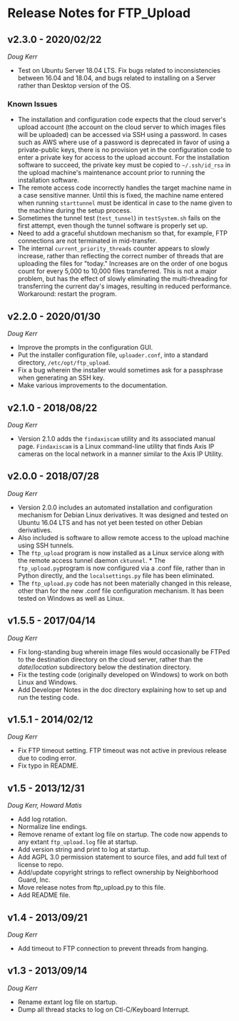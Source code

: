 # Release Notes for FTP_Upload

## v2.3.0 - 2020/02/22
_Doug Kerr_

* Test on Ubuntu Server 18.04 LTS.  Fix bugs related to inconsistencies between 16.04 and 18.04, and bugs related to installing on a Server rather than Desktop version of the OS.

### Known Issues

* The installation and configuration code expects that the cloud server's upload account (the account on the cloud server to which images files will be uploaded) can be accessed via SSH using a password.  In cases such as AWS where use of a password is deprecated in favor of using a private-public keys, there is no provision yet in the configuration code to enter a private key for access to the upload account.  For the installation software to succeed, the private key must be copied to `~/.ssh/id_rsa` in the upload machine's maintenance account prior to running the installation software.
* The remote access code incorrectly handles the target machine name in a case sensitive manner.  Until this is fixed, the machine name entered when running `starttunnel` must be identical in case to the name given to the machine during the setup process.
* Sometimes the tunnel test (`test_tunnel`) in `testSystem.sh` fails on the first attempt, even though the tunnel software is properly set up.
* Need to add a graceful shutdown mechanism so that, for example, FTP connections are not terminated in mid-transfer.
* The internal `current_priority_threads` counter appears to slowly increase, rather than reflecting the correct number of threads that are uploading the files for "today."  Increases are on the order of one bogus count for every 5,000 to 10,000 files transferred.  This is not a major problem, but has the effect of slowly eliminating the multi-threading for transferring the current day's images, resulting in reduced performance. Workaround: restart the program.

## v2.2.0 - 2020/01/30
_Doug Kerr_

* Improve the prompts in the configuration GUI.
* Put the installer configuration file, `uploader.conf`, into a standard directory, `/etc/opt/ftp_upload`.
* Fix a bug wherein the installer would sometimes ask for a passphrase when generating an SSH key.
* Make various improvements to the documentation.

## v2.1.0 - 2018/08/22
_Doug Kerr_

* Version 2.1.0 adds the `findaxiscam` utility and its associated manual page.  `Findaxiscam` is a Linux command-line utility that finds Axis IP cameras on the local network in a manner similar to the Axis IP Utility.

## v2.0.0 - 2018/07/28
_Doug Kerr_

* Version 2.0.0 includes an automated installation and configuration mechanism for Debian Linux derivatives.  It was designed and tested on Ubuntu 16.04 LTS and has not yet been tested on other Debian derivatives.
* Also included is software to allow remote access to the upload machine using SSH tunnels.
* The `ftp_upload` program is now installed as a Linux service along with the remote access tunnel daemon `cktunnel`.  * The `ftp_upload.py`program is now configured via a .conf file, rather than in Python directly, and the `localsettings.py` file has been eliminated.
* The `ftp_upload.py` code has not been materially changed in this release, other than for the new .conf file configuration mechanism.  It has been tested on Windows as well as Linux.

## v1.5.5 - 2017/04/14
_Doug Kerr_

* Fix long-standing bug wherein image files would occasionally be FTPed to the destination directory on the cloud server, rather than the _date_/_location_ subdirectory below the destination directory.
* Fix the testing code (originally developed on Windows) to work on both Linux and Windows.
* Add Developer Notes in the doc directory explaining how to set up and run the testing code.


## v1.5.1 - 2014/02/12
_Doug Kerr_

* Fix FTP timeout setting.  FTP timeout was not active in previous release due to coding error.
* Fix typo in README.

## v1.5 - 2013/12/31
_Doug Kerr, Howard Matis_

* Add log rotation.
* Normalize line endings.
* Remove rename of extant log file on startup.  The code now appends to any extant `ftp_upload.log` file at startup.
* Add version string and print to log at startup.
* Add AGPL 3.0 permission statement to source files, and add full text of license to repo.
* Add/update copyright strings to reflect ownership by Neighborhood Guard, Inc.
* Move release notes from ftp_upload.py to this file.
* Add README file.

## v1.4 - 2013/09/21
_Doug Kerr_

* Add timeout to FTP connection to prevent threads from hanging.

## v1.3 - 2013/09/14
_Doug Kerr_

* Rename extant log file on startup.
* Dump all thread stacks to log on Ctl-C/Keyboard Interrupt.
